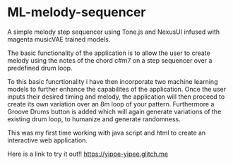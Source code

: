 # ML-melody-sequencer

A simple melody step sequencer using Tone.js and NexusUI infused with magenta musicVAE trained models.


The basic functionality of the application is to allow the user to create melody using the
notes of the chord c#m7 on a step sequencer over a predefined drum loop.

To this basic funcrtionality i have then incorporate two machine learning models to further enhance the capabilites of the application.
Once the user inputs their desired timing and melody, the application will then proceed to create its own variation over an 8m loop of your
pattern.
Furthermore a Groove Drums button is added which will again generate variations of the existing drum loop, to humanize and generate randomness.

This was my first time working with java script and html to create an interactive web application.

Here is a link to try it out!!
https://yippe-yipee.glitch.me
